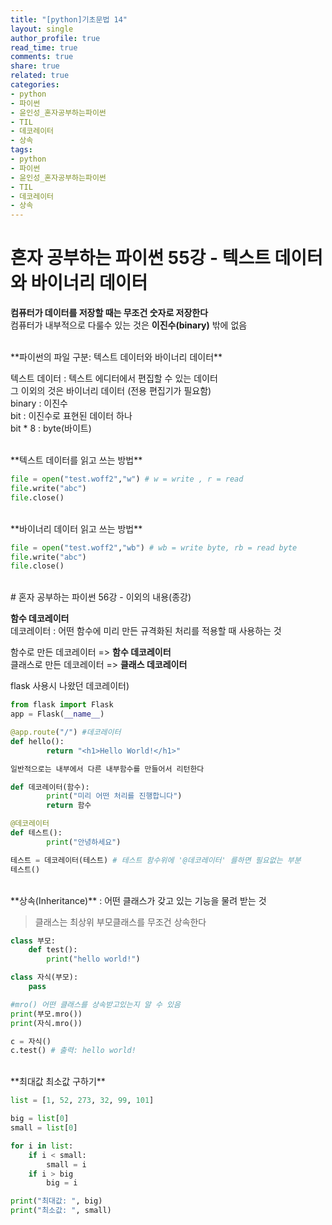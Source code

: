 ```yaml
---
title: "[python]기초문법 14"
layout: single
author_profile: true
read_time: true
comments: true
share: true
related: true
categories:
- python
- 파이썬
- 윤인성_혼자공부하는파이썬
- TIL
- 데코레이터
- 상속
tags:
- python
- 파이썬
- 윤인성_혼자공부하는파이썬
- TIL
- 데코레이터
- 상속
---
```


# 혼자 공부하는 파이썬 55강 - 텍스트 데이터와 바이너리 데이터
**컴퓨터가 데이터를 저장할 때는 무조건 숫자로 저장한다**   
    컴퓨터가 내부적으로 다룰수 있는 것은 **이진수(binary)** 밖에 없음   

<br/>
**파이썬의 파일 구분: 텍스트 데이터와 바이너리 데이터**   

텍스트 데이터 : 텍스트 에디터에서 편집할 수 있는 데이터      
그 이외의 것은 바이너리 데이터 (전용 편집기가 필요함)    
binary : 이진수   
bit : 이진수로 표현된 데이터 하나   
bit * 8 : byte(바이트)   

<br/>
**텍스트 데이터를 읽고 쓰는 방법**

```python
file = open("test.woff2","w") # w = write , r = read 
file.write("abc")
file.close()
```

<br/>
**바이너리 데이터 읽고 쓰는 방법**   

```python
file = open("test.woff2","wb") # wb = write byte, rb = read byte
file.write("abc")
file.close()
```

<br/>
# 혼자 공부하는 파이썬 56강 - 이외의 내용(종강)

**함수 데코레이터**   
    데코레이터 : 어떤 함수에 미리 만든 규격화된 처리를 적용할 때 사용하는 것   
   
	 
함수로 만든 데코레이터 => **함수 데코레이터**   
클래스로 만든 데코레이터 => **클래스 데코레이터**

flask 사용시 나왔던 데코레이터)
```python
from flask import Flask
app = Flask(__name__)

@app.route("/") #데코레이터
def hello():
		return "<h1>Hello World!</h1>"

일반적으로는 내부에서 다른 내부함수를 만들어서 리턴한다

def 데코레이터(함수):
		print("미리 어떤 처리를 진행합니다")
		return 함수

@데코레이터 
def 테스트():
		print("안녕하세요")

테스트 = 데코레이터(테스트) # 테스트 함수위에 '@데코레이터' 를하면 필요없는 부분
테스트()
```

<br/>
**상속(Inheritance)**   
: 어떤 클래스가 갖고 있는 기능을 물려 받는 것   


> 클래스는 최상위 부모클래스를 무조건 상속한다   

```python
class 부모:
    def test():
        print("hello world!")

class 자식(부모):
    pass

#mro() 어떤 클래스를 상속받고있는지 알 수 있음
print(부모.mro())
print(자식.mro())

c = 자식()
c.test() # 출력: hello world! 
```

<br/>
**최대값 최소값 구하기**   

```python
list = [1, 52, 273, 32, 99, 101]

big = list[0]
small = list[0]

for i in list:
    if i < small:
        small = i
    if i > big
        big = i

print("최대값: ", big)
print("최소값: ", small)
```